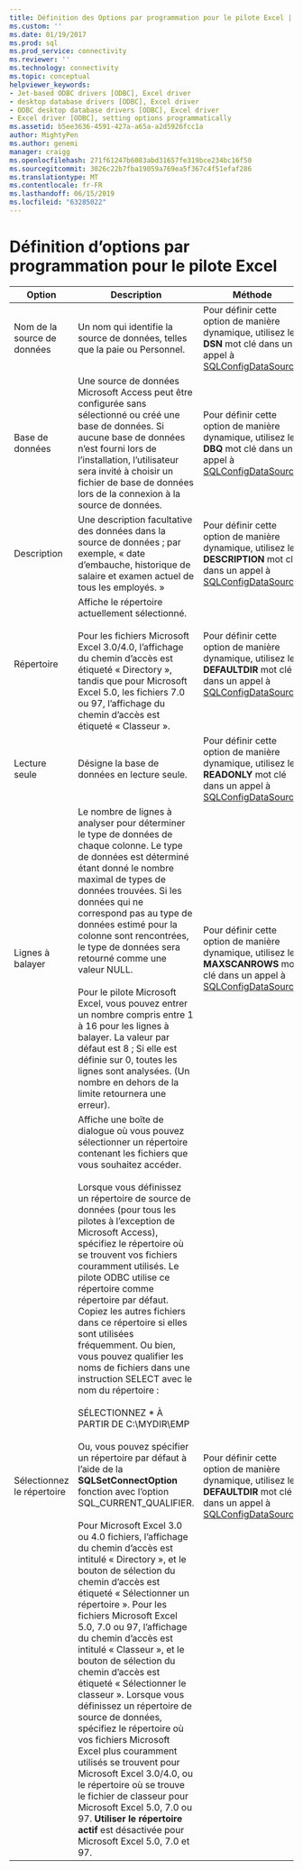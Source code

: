 ```yaml
---
title: Définition des Options par programmation pour le pilote Excel | Microsoft Docs
ms.custom: ''
ms.date: 01/19/2017
ms.prod: sql
ms.prod_service: connectivity
ms.reviewer: ''
ms.technology: connectivity
ms.topic: conceptual
helpviewer_keywords:
- Jet-based ODBC drivers [ODBC], Excel driver
- desktop database drivers [ODBC], Excel driver
- ODBC desktop database drivers [ODBC], Excel driver
- Excel driver [ODBC], setting options programmatically
ms.assetid: b5ee3636-4591-427a-a65a-a2d5926fcc1a
author: MightyPen
ms.author: genemi
manager: craigg
ms.openlocfilehash: 271f61247b6083abd31657fe319bce234bc16f50
ms.sourcegitcommit: 3026c22b7fba19059a769ea5f367c4f51efaf286
ms.translationtype: MT
ms.contentlocale: fr-FR
ms.lasthandoff: 06/15/2019
ms.locfileid: "63285022"
---
```

# <a name="setting-options-programmatically-for-the-excel-driver"></a>Définition d’options par programmation pour le pilote Excel

|Option|Description|Méthode|  
|------------|-----------------|------------|  
|Nom de la source de données|Un nom qui identifie la source de données, telles que la paie ou Personnel.|Pour définir cette option de manière dynamique, utilisez le **DSN** mot clé dans un appel à [SQLConfigDataSource](../../odbc/microsoft/odbc-jet-sqlconfigdatasource-excel-driver.md).|  
|Base de données|Une source de données Microsoft Access peut être configurée sans sélectionné ou créé une base de données. Si aucune base de données n’est fourni lors de l’installation, l’utilisateur sera invité à choisir un fichier de base de données lors de la connexion à la source de données.|Pour définir cette option de manière dynamique, utilisez le **DBQ** mot clé dans un appel à [SQLConfigDataSource](../../odbc/microsoft/odbc-jet-sqlconfigdatasource-excel-driver.md).|  
|Description|Une description facultative des données dans la source de données ; par exemple, « date d’embauche, historique de salaire et examen actuel de tous les employés. »|Pour définir cette option de manière dynamique, utilisez le **DESCRIPTION** mot clé dans un appel à [SQLConfigDataSource](../../odbc/microsoft/odbc-jet-sqlconfigdatasource-excel-driver.md).|  
|Répertoire|Affiche le répertoire actuellement sélectionné.<br /><br /> Pour les fichiers Microsoft Excel 3.0/4.0, l’affichage du chemin d’accès est étiqueté « Directory », tandis que pour Microsoft Excel 5.0, les fichiers 7.0 ou 97, l’affichage du chemin d’accès est étiqueté « Classeur ».|Pour définir cette option de manière dynamique, utilisez le **DEFAULTDIR** mot clé dans un appel à [SQLConfigDataSource](../../odbc/microsoft/odbc-jet-sqlconfigdatasource-excel-driver.md).|  
|Lecture seule|Désigne la base de données en lecture seule.|Pour définir cette option de manière dynamique, utilisez le **READONLY** mot clé dans un appel à [SQLConfigDataSource](../../odbc/microsoft/odbc-jet-sqlconfigdatasource-excel-driver.md).|  
|Lignes à balayer|Le nombre de lignes à analyser pour déterminer le type de données de chaque colonne. Le type de données est déterminé étant donné le nombre maximal de types de données trouvées. Si les données qui ne correspond pas au type de données estimé pour la colonne sont rencontrées, le type de données sera retourné comme une valeur NULL.<br /><br /> Pour le pilote Microsoft Excel, vous pouvez entrer un nombre compris entre 1 à 16 pour les lignes à balayer. La valeur par défaut est 8 ; Si elle est définie sur 0, toutes les lignes sont analysées. (Un nombre en dehors de la limite retournera une erreur).|Pour définir cette option de manière dynamique, utilisez le **MAXSCANROWS** mot clé dans un appel à [SQLConfigDataSource](../../odbc/microsoft/odbc-jet-sqlconfigdatasource-excel-driver.md).|  
|Sélectionnez le répertoire|Affiche une boîte de dialogue où vous pouvez sélectionner un répertoire contenant les fichiers que vous souhaitez accéder.<br /><br /> Lorsque vous définissez un répertoire de source de données (pour tous les pilotes à l’exception de Microsoft Access), spécifiez le répertoire où se trouvent vos fichiers couramment utilisés. Le pilote ODBC utilise ce répertoire comme répertoire par défaut. Copiez les autres fichiers dans ce répertoire si elles sont utilisées fréquemment. Ou bien, vous pouvez qualifier les noms de fichiers dans une instruction SELECT avec le nom du répertoire :<br /><br /> SÉLECTIONNEZ \* À PARTIR DE C:\MYDIR\EMP<br /><br /> Ou, vous pouvez spécifier un répertoire par défaut à l’aide de la **SQLSetConnectOption** fonction avec l’option SQL_CURRENT_QUALIFIER.<br /><br /> Pour Microsoft Excel 3.0 ou 4.0 fichiers, l’affichage du chemin d’accès est intitulé « Directory », et le bouton de sélection du chemin d’accès est étiqueté « Sélectionner un répertoire ». Pour les fichiers Microsoft Excel 5.0, 7.0 ou 97, l’affichage du chemin d’accès est intitulé « Classeur », et le bouton de sélection du chemin d’accès est étiqueté « Sélectionner le classeur ». Lorsque vous définissez un répertoire de source de données, spécifiez le répertoire où vos fichiers Microsoft Excel plus couramment utilisés se trouvent pour Microsoft Excel 3.0/4.0, ou le répertoire où se trouve le fichier de classeur pour Microsoft Excel 5.0, 7.0 ou 97. **Utiliser le répertoire actif** est désactivée pour Microsoft Excel 5.0, 7.0 et 97.|Pour définir cette option de manière dynamique, utilisez le **DEFAULTDIR** mot clé dans un appel à [SQLConfigDataSource](../../odbc/microsoft/odbc-jet-sqlconfigdatasource-excel-driver.md).|
